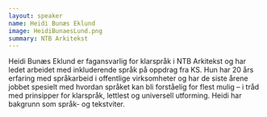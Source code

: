 ```yaml
---
layout: speaker
name: Heidi Bunæs Eklund
image: HeidiBunaesLund.png
summary: NTB Arkitekst
---
```

Heidi Bunæs Eklund er fagansvarlig for klarspråk i NTB Arkitekst og har ledet arbeidet med inkluderende språk på oppdrag fra KS. Hun har 20 års erfaring med språkarbeid i offentlige virksomheter og har de siste årene jobbet spesielt med hvordan språket kan bli forståelig for flest mulig – i tråd med prinsipper for klarspråk, lettlest og universell utforming. Heidi har bakgrunn som språk- og tekstviter.
